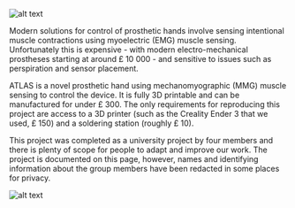 ![alt text](https://github.com/cj1917/ATLAS-Prosthesis/blob/master/Photos%20and%20assets/ATLAS%20LOGO.jpg)

Modern solutions for control of prosthetic hands involve sensing intentional muscle contractions using myoelectric (EMG) muscle sensing. Unfortunately this is expensive - with modern electro-mechanical prostheses starting at around £ 10 000 - and sensitive to issues such as perspiration and sensor placement.

ATLAS is a novel prosthetic hand using mechanomyographic (MMG) muscle sensing to control the device. It is fully 3D printable and can be manufactured for under £ 300. The only requirements for reproducing this project are access to a 3D printer (such as the Creality Ender 3 that we used, £ 150) and a soldering station (roughly £ 10).

This project was completed as a university project by four members and there is plenty of scope for people to adapt and improve our work. The project is documented on this page, however, names and identifying information about the group members have been redacted in some places for privacy.

![alt text](https://github.com/cj1917/ATLAS-Prosthesis/blob/master/Photos%20and%20assets/ATLAS_demonstration.jpg)
